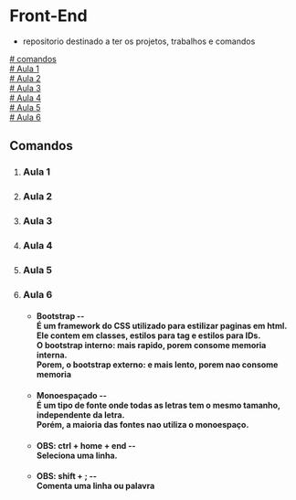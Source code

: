 # Front-End

* repositorio destinado a ter os projetos, trabalhos e comandos

<a href="## Comandos "># comandos </a>
<br>
<a href="#Aula-1">#  Aula 1 </a>
<br>
<a href="#Aula-2">#  Aula 2 </a>
<br>
<a href="#Aula-3">#  Aula 3 </a>
<br>
<a href="#Aula-4">#  Aula 4 </a>
<br>
<a href="#Aula-5">#  Aula 5 </a>
<br>
<a href="#Aula-6">#  Aula 6 </a>

## Comandos

1. ### Aula 1

2. ### Aula 2

3. ### Aula 3 

4. ### Aula 4 

5. ### Aula 5

6. ### Aula 6
    * #### Bootstrap --  <br>  É um framework do CSS utilizado para estilizar paginas em html. <br> Ele contem em classes, estilos para tag e estilos para IDs. <br> O bootstrap interno: mais rapido, porem consome memoria interna. <br> Porem, o bootstrap externo: e mais lento, porem nao consome memoria
    
    * #### Monoespaçado -- <br>  É um tipo de fonte onde todas as letras tem o mesmo tamanho, independente da letra. <br> Porém, a maioria das fontes nao utiliza o monoespaço.

    * #### OBS: ctrl + home + end -- <br> Seleciona uma linha.

    * #### OBS: shift + ; -- <br> Comenta uma linha ou palavra 

